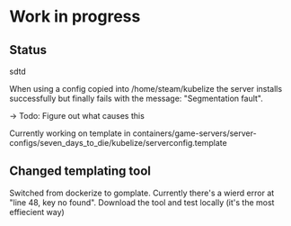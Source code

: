 # Work in progress

## Status

sdtd

When using a config copied into /home/steam/kubelize the server installs successfully but finally fails with the message: "Segmentation fault".

-> Todo: Figure out what causes this

Currently working on template in containers/game-servers/server-configs/seven_days_to_die/kubelize/serverconfig.template

## Changed templating tool

Switched from dockerize to gomplate. Currently there's a wierd error at "line 48, key no found".
Download the tool and test locally (it's the most effiecient way)